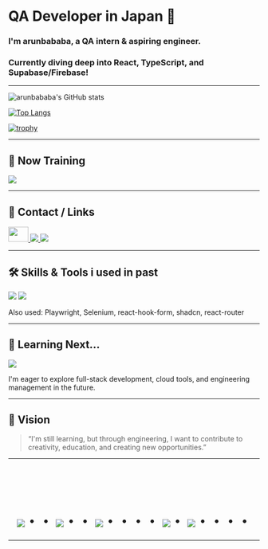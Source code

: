 # QA Developer in Japan 👋
### I'm arunbababa, a QA intern & aspiring engineer.
### Currently diving deep into React, TypeScript, and Supabase/Firebase!

---

![arunbababa's GitHub stats](https://github-readme-stats.vercel.app/api?username=arunbababa&show_icons=true&theme=vue-dark)

[![Top Langs](https://github-readme-stats.vercel.app/api/top-langs/?username=arunbababa&layout=compact&theme=vue-dark)](https://github.com/anuraghazra/github-readme-stats)

[![trophy](https://github-profile-trophy.vercel.app/?username=arunbababa&theme=discord)](https://github.com/ryo-ma/github-profile-trophy)

---

## 🌱 Now Training

<img src="https://skillicons.dev/icons?i=react,typescript,supabase,firebase,python" /><br/>

---

## 🔗 Contact / Links

<p align="left">
  <a href="https://x.com/arunbababa" target="_blank">
    <img src="https://raw.githubusercontent.com/rahuldkjain/github-profile-readme-generator/master/src/images/icons/Social/twitter.svg" height="30" width="40" />
  </a>
  <a href="https://qiita.com/arunbababa" target="_blank">
    <img src="https://img.shields.io/badge/Qiita-55C500?style=flat-square&logo=qiita&logoColor=white" />
  </a>
  <a href="https://lapras.com/person" target="_blank">
    <img src="https://img.shields.io/badge/LAPRAS-blue?style=flat-square&logo=lapras&logoColor=white" />
  </a>
</p>

---

## 🛠️ Skills & Tools i used in past

<img src="https://skillicons.dev/icons?i=git,github,gitlab,react,typescript,javascript,html,css,jest,supabase,firebase,python" />
<img src="https://skillicons.dev/icons?i=chakraui,tailwindcss,vite" />
<br/>
<p>Also used: Playwright, Selenium, react-hook-form, shadcn, react-router</p>

---

## 🔮 Learning Next...

<img src="https://skillicons.dev/icons?i=go,nextjs,graphql,sql" />
<br/>
<p>I'm eager to explore full-stack development, cloud tools, and engineering management in the future.</p>

---

## 🎯 Vision

> “I'm still learning, but through engineering, I want to contribute to creativity, education, and creating new opportunities.”

---

<br><br><br>

<div align="center">
  <h1>
    <img src="https://user-images.githubusercontent.com/44926913/175852850-3fb6c715-1856-41ff-8c1f-94ce3b03b458.gif">・・
    <img src="https://user-images.githubusercontent.com/44926913/175853109-f8850656-6704-4a8a-bee6-9aca154d929b.gif">・・
    <img src="https://user-images.githubusercontent.com/44926913/175853154-5449d974-975e-44a6-ab84-a86031265e40.gif">・・・・
    <img src="https://user-images.githubusercontent.com/44926913/175853109-f8850656-6704-4a8a-bee6-9aca154d929b.gif">・
    <img src="https://user-images.githubusercontent.com/44926913/175853154-5449d974-975e-44a6-ab84-a86031265e40.gif">・・・・
  </h1>
</div>

---

